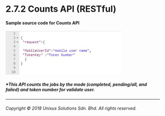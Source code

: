 # 2.7.2 Counts API \(RESTful\)

#### Sample source code for Counts API

![](/assets/countjson.JPG)

##### \*This API counts the jobs by the mode \(completed, pending/all, and failed\) and token number for validate user.

---

###### Copyright © 2018 Unixus Solutions Sdn. Bhd. All rights reserved.



